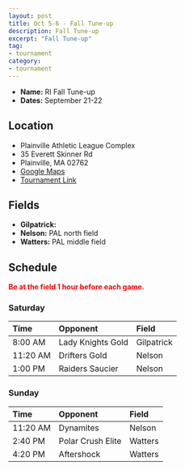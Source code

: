 ```yaml
---
layout: post
title: Oct 5-6 - Fall Tune-up
description: Fall Tune-up
excerpt: "Fall Tune-up"
tag:
- tournament
category:
- tournament
---
```

* **Name:** RI Fall Tune-up
* **Dates:** September 21-22

## Location
* Plainville Athletic League Complex
* 35 Everett Skinner Rd
* Plainville, MA 02762
* [Google Maps](https://goo.gl/maps/wzoKXBdTAmmHkfTEA)
* [Tournament Link](https://www.rhodeislandthunderfalltuneup.com/tune-up.cfm)

## Fields
 * **Gilpatrick:**
 * **Nelson:** PAL north field
 * **Watters:** PAL middle field
  
## Schedule
**<span style="color:red">Be at the field 1 hour before each game.</span>**

### Saturday

| Time | Opponent | Field |
|:---      |:---   |:---  |
| 8:00 AM  | Lady Knights Gold    |Gilpatrick   |
| 11:20 AM | Drifters Gold   |Nelson       |
| 1:00 PM  | Raiders Saucier |Nelson       |

### Sunday

| Time | Opponent | Field |
|:---      |:---   |:---  |
| 11:20 AM   | Dynamites           |Nelson    |
| 2:40 PM    | Polar Crush Elite   |Watters   |
| 4:20 PM    | Aftershock          |Watters   |
